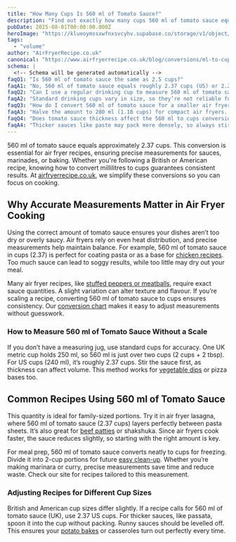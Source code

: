 ```yaml
---
title: "How Many Cups Is 560 ml of Tomato Sauce?"
description: "Find out exactly how many cups 560 ml of tomato sauce equals for perfect air fryer recipes every time. Simple conversion guide inside!"
pubDate: 2025-08-01T00:00:00.000Z
heroImage: "https://klueoymssxwfnxsvcyhv.supabase.co/storage/v1/object/public/Shmucket/how-many-cups-is-560-ml-of-tomato-sauce.webp"
tags:
  - "volume"
author: "AirFryerRecipe.co.uk"
canonical: "https://www.airfryerrecipe.co.uk/blog/conversions/ml-to-cups/how-many-cups-is-560-ml-of-tomato-sauce"
schema: |
  <!-- Schema will be generated automatically -->
faqQ1: "Is 560 ml of tomato sauce the same as 2.5 cups?"
faqA1: "No, 560 ml of tomato sauce equals roughly 2.37 cups (US) or 2.24 cups (UK). The slight difference matters in baking or reducing sauces in an air fryer. Always check which cup measurement your recipe uses for accuracy."
faqQ2: "Can I use a regular drinking cup to measure 560 ml of tomato sauce?"
faqA2: "Standard drinking cups vary in size, so they’re not reliable for recipes. Use a metric measuring cup for 560 ml (2.37 US cups) to ensure consistency. Air fryer cooking benefits from precise measurements for even results."
faqQ3: "How do I convert 560 ml of tomato sauce for a smaller air fryer?"
faqA3: "Halve the amount to 280 ml (1.18 cups) for compact air fryers. Adjust cooking time slightly, as less sauce may dry out faster. Our <a href=https://www.airfryerrecipe.co.uk>site</a> has portion guides for different models."
faqQ4: "Does tomato sauce thickness affect the 560 ml to cups conversion?"
faqA4: "Thicker sauces like paste may pack more densely, so always stir first. For 560 ml of runny sauce, use the standard 2.37-cup measure. Chunky sauces might need a gentle press to remove air gaps."
---
```

<p>560 ml of tomato sauce equals approximately 2.37 cups. This conversion is essential for air fryer recipes, ensuring precise measurements for sauces, marinades, or baking. Whether you're following a British or American recipe, knowing how to convert millilitres to cups guarantees consistent results. At <a href=https://www.airfryerrecipe.co.uk>airfryerrecipe.co.uk</a>, we simplify these conversions so you can focus on cooking.</p>

<h2>Why Accurate Measurements Matter in Air Fryer Cooking</h2>  
<p>Using the correct amount of tomato sauce ensures your dishes aren’t too dry or overly saucy. Air fryers rely on even heat distribution, and precise measurements help maintain balance. For example, 560 ml of tomato sauce in cups (2.37) is perfect for coating pasta or as a base for <a href=https://www.airfryerrecipe.co.uk/recipe-category/chicken>chicken recipes</a>. Too much sauce can lead to soggy results, while too little may dry out your meal.</p>  

<p>Many air fryer recipes, like <a href=https://www.airfryerrecipe.co.uk/recipes>stuffed peppers or meatballs</a>, require exact sauce quantities. A slight variation can alter texture and flavour. If you’re scaling a recipe, converting 560 ml of tomato sauce to cups ensures consistency. Our <a href=https://www.airfryerrecipe.co.uk/air-fryer-conversion-chart>conversion chart</a> makes it easy to adjust measurements without guesswork.</p>  

<h3>How to Measure 560 ml of Tomato Sauce Without a Scale</h3>  
<p>If you don’t have a measuring jug, use standard cups for accuracy. One UK metric cup holds 250 ml, so 560 ml is just over two cups (2 cups + 2 tbsp). For US cups (240 ml), it’s roughly 2.37 cups. Stir the sauce first, as thickness can affect volume. This method works for <a href=https://www.airfryerrecipe.co.uk/recipe-category/vegetables>vegetable dips</a> or pizza bases too.</p>  

<h2>Common Recipes Using 560 ml of Tomato Sauce</h2>  
<p>This quantity is ideal for family-sized portions. Try it in air fryer lasagna, where 560 ml of tomato sauce (2.37 cups) layers perfectly between pasta sheets. It’s also great for <a href=https://www.airfryerrecipe.co.uk/recipe-category/beef>beef patties</a> or shakshuka. Since air fryers cook faster, the sauce reduces slightly, so starting with the right amount is key.</p>  

<p>For meal prep, 560 ml of tomato sauce converts neatly to cups for freezing. Divide it into 2-cup portions for future <a href=https://www.airfryerrecipe.co.uk/air-fryer-cleaner>easy clean-up</a>. Whether you’re making marinara or curry, precise measurements save time and reduce waste. Check our site for recipes tailored to this measurement.</p>  

<h3>Adjusting Recipes for Different Cup Sizes</h3>  
<p>British and American cup sizes differ slightly. If a recipe calls for 560 ml of tomato sauce (UK), use 2.37 US cups. For thicker sauces, like passata, spoon it into the cup without packing. Runny sauces should be levelled off. This ensures your <a href=https://www.airfryerrecipe.co.uk/recipe-category/potatoes>potato bakes</a> or casseroles turn out perfectly every time.</p>
